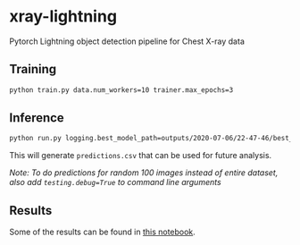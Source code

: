 # xray-lightning
Pytorch Lightning object detection pipeline for Chest X-ray data

## Training

```bash
python train.py data.num_workers=10 trainer.max_epochs=3
```

## Inference

```bash
python run.py logging.best_model_path=outputs/2020-07-06/22-47-46/best_model/model.pth data.batch_size=1 data.num_workers=1

```

This will generate `predictions.csv` that can be used for future analysis.

*Note: To do predictions for random 100 images instead of entire dataset, also add `testing.debug=True` to command line arguments*


## Results

Some of the results can be found in [this notebook](notebooks/Visualize%20predictions.ipynb).
